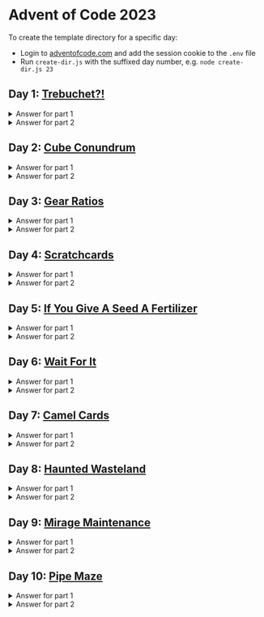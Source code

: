 # Advent of Code 2023

To create the template directory for a specific day:

- Login to [adventofcode.com](adventofcode.com) and add the session cookie to the `.env` file
- Run `create-dir.js` with the suffixed day number, e.g. `node create-dir.js 23`

## Day 1: [Trebuchet?!](https://adventofcode.com/2023/day/1)

<details>
  <summary>Answer for part 1</summary>

```javascript
54338
```

</details>

<details>
  <summary>Answer for part 2</summary>

```javascript
53389
```

</details>

## Day 2: [Cube Conundrum](https://adventofcode.com/2023/day/2)

<details>
  <summary>Answer for part 1</summary>

```javascript
2369
```

</details>

<details>
  <summary>Answer for part 2</summary>

```javascript
66363
```

</details>

## Day 3: [Gear Ratios](https://adventofcode.com/2023/day/3)

<details>
  <summary>Answer for part 1</summary>

```javascript
560670
```

</details>

<details>
  <summary>Answer for part 2</summary>

```javascript
91622824
```

</details>

## Day 4: [Scratchcards](https://adventofcode.com/2023/day/4)

<details>
  <summary>Answer for part 1</summary>

```javascript
25651
```

</details>

<details>
  <summary>Answer for part 2</summary>

```javascript
19499881
```

</details>

## Day 5: [If You Give A Seed A Fertilizer](https://adventofcode.com/2023/day/5)

<details>
  <summary>Answer for part 1</summary>

```javascript
261668924
```

</details>

<details>
  <summary>Answer for part 2</summary>

```javascript
24261545
```

</details>

## Day 6: [Wait For It](https://adventofcode.com/2023/day/6)

<details>
  <summary>Answer for part 1</summary>

```javascript
633080
```

</details>

<details>
  <summary>Answer for part 2</summary>

```javascript
20048741
```

</details>

## Day 7: [Camel Cards](https://adventofcode.com/2023/day/7)

<details>
  <summary>Answer for part 1</summary>

```javascript
251806792
```

</details>

<details>
  <summary>Answer for part 2</summary>

```javascript
252113488
```

</details>

## Day 8: [Haunted Wasteland](https://adventofcode.com/2023/day/8)

<details>
  <summary>Answer for part 1</summary>

```javascript
12169
```

</details>

<details>
  <summary>Answer for part 2</summary>

```javascript
12030780859469
```

</details>

## Day 9: [Mirage Maintenance](https://adventofcode.com/2023/day/9)

<details>
  <summary>Answer for part 1</summary>

```javascript
1980437560
```

</details>

<details>
  <summary>Answer for part 2</summary>

```javascript
977
```

</details>

## Day 10: [Pipe Maze](https://adventofcode.com/2023/day/10)

<details>
  <summary>Answer for part 1</summary>

```javascript
6882
```

</details>

<details>
  <summary>Answer for part 2</summary>

```javascript
491
```

</details>
